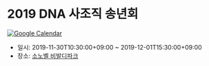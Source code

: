 # 2019 DNA 사조직 송년회

[![Google Calendar](https://img.shields.io/badge/Google-%F0%9F%93%85%20Calendar-blue)](https://calendar.google.com/event?action=TEMPLATE&tmeid=MjVrdDQ0YjlqNjczYWVuOHZvZ3VoZTJubTMgbWVAcGx1c3F1YXJlLmNvbQ)
- 일시: 2019-11-30T10:30:00+09:00 ~ 2019-12-01T15:30:00+09:00
- 장소: [소노벨 비발디파크](https://store.naver.com/attractions/detail?entry=plt&id=13139708)
